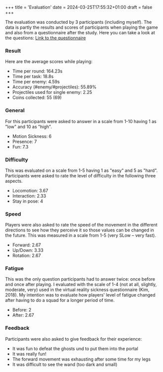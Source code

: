 +++
title = 'Evaluation'
date = 2024-03-25T17:55:32+01:00
draft = false
+++


The evaluation was conducted by 3 participants (including myself).
The data is partly the results and scores of participants when playing the game and also from a questionnaire after the study.
Here you can take a look at the questions: [Link to the questionnaire](https://docs.google.com/forms/d/e/1FAIpQLSft38s6lG3D4BoNAtaNU6Pfu0SjK6W6yxPuwn58_U66yHDVtA/viewform)


### Result

Here are the average scores while playing:

* Time per round:           164.23s
* Time per task:            18.8s
* Time per enemy:           4.59s
* Accuracy (#enemy/#projectiles):       55.89%
* Projectiles used for single enemy:        2.25
* Coins collected:          55 (69)


### General

For this participants were asked to answer in a scale from 1-10 having 1 as "low" and 10 as "high".

* Motion Sickness:          6
* Presence:             7
* Fun:              7.3


### Difficulty

This was evaluated on a scale from 1-5 having 1 as "easy" and 5 as "hard".
Participants were asked to rate the level of difficulty in the following three aspects.

* Locomotion:           3.67
* Interaction:          2.33
* Stay in pose:         4


### Speed

Players were also asked to rate the speed of the movement in the different directions to see how they perceive it so those values can be changed in the future.
This was measured in a scale from 1-5 (very SLow – very fast).

* Forward:              2.67
* Up/Down:              3.33
* Rotation:             2.67


### Fatigue

This was the only question participants had to answer twice: once before and once after playing.
I evaluated with the scale of 1-4 (not at all, slightly, moderate, very) used in the virtual reality sickness questionnaire (Kim, 2018).
My intention was to evaluate how players' level of fatigue changed after having to do a squad for a longer period of time.

* Before:           2
* After:            2.67


### Feedback

Participants were also asked to give feedback for their experience:

* It was fun to defeat the ghosts und to put them into the portal
* It was really fun!
* The forward movement was exhausting after some time for my legs
* It was difficult to see the wand (too dark and small)
